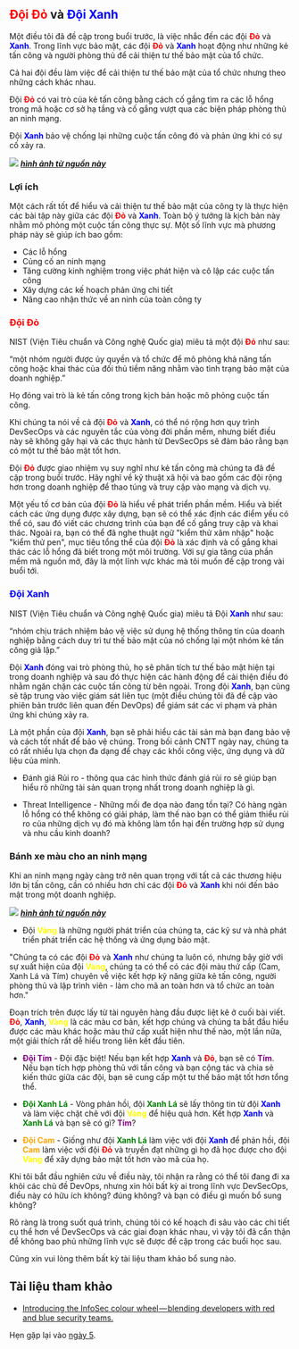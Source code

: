 ## <span style="color:red">Đội Đỏ</span> và <span style="color:blue">Đội Xanh</span>

Một điều tôi đã đề cập trong buổi trước, là việc nhắc đến các đội <span style="color:red">**Đỏ**</span> và <span style="color:blue">**Xanh**</span>. Trong lĩnh vực bảo mật, các đội <span style="color:red">**Đỏ**</span> và <span style="color:blue">**Xanh**</span> hoạt động như những kẻ tấn công và người phòng thủ để cải thiện tư thế bảo mật của tổ chức.

Cả hai đội đều làm việc để cải thiện tư thế bảo mật của tổ chức nhưng theo những cách khác nhau.

Đội <span style="color:red">**Đỏ**</span> có vai trò của kẻ tấn công bằng cách cố gắng tìm ra các lỗ hổng trong mã hoặc cơ sở hạ tầng và cố gắng vượt qua các biện pháp phòng thủ an ninh mạng.

Đội <span style="color:blue">**Xanh**</span> bảo vệ chống lại những cuộc tấn công đó và phản ứng khi có sự cố xảy ra.

![](../../images/day04-2.jpg)
***[hình ảnh từ nguồn này](https://hackernoon.com/introducing-the-infosec-colour-wheel-blending-developers-with-red-and-blue-security-teams-6437c1a07700)***

### Lợi ích

Một cách rất tốt để hiểu và cải thiện tư thế bảo mật của công ty là thực hiện các bài tập này giữa các đội <span style="color:red">**Đỏ**</span> và <span style="color:blue">**Xanh**</span>. Toàn bộ ý tưởng là kịch bản này nhằm mô phỏng một cuộc tấn công thực sự. Một số lĩnh vực mà phương pháp này sẽ giúp ích bao gồm:

- Các lỗ hổng
- Củng cố an ninh mạng
- Tăng cường kinh nghiệm trong việc phát hiện và cô lập các cuộc tấn công
- Xây dựng các kế hoạch phản ứng chi tiết
- Nâng cao nhận thức về an ninh của toàn công ty

### <span style="color:red">Đội Đỏ</span> 

NIST (Viện Tiêu chuẩn và Công nghệ Quốc gia) miêu tả một đội <span style="color:red">**Đỏ**</span> như sau: 

“một nhóm người được ủy quyền và tổ chức để mô phỏng khả năng tấn công hoặc khai thác của đối thủ tiềm năng nhằm vào tình trạng bảo mật của doanh nghiệp.”

Họ đóng vai trò là kẻ tấn công trong kịch bản hoặc mô phỏng cuộc tấn công.

Khi chúng ta nói về cả đội <span style="color:red">**Đỏ**</span> và <span style="color:blue">**Xanh**</span>, có thể nó rộng hơn quy trình DevSecOps và các nguyên tắc của vòng đời phần mềm, nhưng biết điều này sẽ không gây hại và các thực hành từ DevSecOps sẽ đảm bảo rằng bạn có một tư thế bảo mật tốt hơn.

Đội <span style="color:red">**Đỏ**</span> được giao nhiệm vụ suy nghĩ như kẻ tấn công mà chúng ta đã đề cập trong buổi trước. Hãy nghĩ về kỹ thuật xã hội và bao gồm các đội rộng hơn trong doanh nghiệp để thao túng và truy cập vào mạng và dịch vụ.

Một yếu tố cơ bản của đội <span style="color:red">**Đỏ**</span> là hiểu về phát triển phần mềm. Hiểu và biết cách các ứng dụng được xây dựng, bạn sẽ có thể xác định các điểm yếu có thể có, sau đó viết các chương trình của bạn để cố gắng truy cập và khai thác. Ngoài ra, bạn có thể đã nghe thuật ngữ "kiểm thử xâm nhập" hoặc "kiểm thử pen", mục tiêu tổng thể của đội <span style="color:red">**Đỏ**</span> là xác định và cố gắng khai thác các lỗ hổng đã biết trong một môi trường. Với sự gia tăng của phần mềm mã nguồn mở, đây là một lĩnh vực khác mà tôi muốn đề cập trong vài buổi tới.

### <span style="color:blue">Đội Xanh</span> 

NIST (Viện Tiêu chuẩn và Công nghệ Quốc gia) miêu tả Đội <span style="color:blue">**Xanh**</span> như sau:

“nhóm chịu trách nhiệm bảo vệ việc sử dụng hệ thống thông tin của doanh nghiệp bằng cách duy trì tư thế bảo mật của nó chống lại một nhóm kẻ tấn công giả lập.”

Đội <span style="color:blue">**Xanh**</span> đóng vai trò phòng thủ, họ sẽ phân tích tư thế bảo mật hiện tại trong doanh nghiệp và sau đó thực hiện các hành động để cải thiện điều đó nhằm ngăn chặn các cuộc tấn công từ bên ngoài. Trong đội <span style="color:blue">**Xanh**</span>, bạn cũng sẽ tập trung vào việc giám sát liên tục (một điều chúng tôi đã đề cập vào phiên bản trước liên quan đến DevOps) để giám sát các vi phạm và phản ứng khi chúng xảy ra.

Là một phần của đội <span style="color:blue">**Xanh**</span>, bạn sẽ phải hiểu các tài sản mà bạn đang bảo vệ và cách tốt nhất để bảo vệ chúng. Trong bối cảnh CNTT ngày nay, chúng ta có rất nhiều lựa chọn đa dạng để chạy các khối công việc, ứng dụng và dữ liệu của mình.

- Đánh giá Rủi ro - thông qua các hình thức đánh giá rủi ro sẽ giúp bạn hiểu rõ những tài sản quan trọng nhất trong doanh nghiệp là gì.

- Threat Intelligence - Những mối đe dọa nào đang tồn tại? Có hàng ngàn lỗ hổng có thể không có giải pháp, làm thế nào bạn có thể giảm thiểu rủi ro của những dịch vụ đó mà không làm tổn hại đến trường hợp sử dụng và nhu cầu kinh doanh?

### Bánh xe màu cho an ninh mạng

Khi an ninh mạng ngày càng trở nên quan trọng với tất cả các thương hiệu lớn bị tấn công, cần có nhiều hơn chỉ các đội <span style="color:red">**Đỏ**</span> và <span style="color:blue">**Xanh**</span> khi nói đến bảo mật trong một doanh nghiệp.

![](../../images/day04-1.png)
***[hình ảnh từ nguồn này](https://hackernoon.com/introducing-the-infosec-colour-wheel-blending-developers-with-red-and-blue-security-teams-6437c1a07700)***

- Đội <span style="color:yellow">**Vàng**</span> là những người phát triển của chúng ta, các kỹ sư và nhà phát triển phát triển các hệ thống và ứng dụng bảo mật.

"Chúng ta có các đội <span style="color:red">**Đỏ**</span> và <span style="color:blue">**Xanh**</span> như chúng ta luôn có, nhưng bây giờ với sự xuất hiện của đội <span style="color:yellow">**Vàng**</span>, chúng ta có thể có các đội màu thứ cấp (Cam, Xanh Lá và Tím) chuyên về việc kết hợp kỹ năng giữa kẻ tấn công, người phòng thủ và lập trình viên - làm cho mã an toàn hơn và tổ chức an toàn hơn."

Đoạn trích trên được lấy từ tài nguyên hàng đầu được liệt kê ở cuối bài viết.
<span style="color:red">**Đỏ**</span>, <span style="color:blue">**Xanh**</span>, <span style="color:yellow">**Vàng**</span> là các màu cơ bản, kết hợp chúng và chúng ta bắt đầu hiểu được các màu khác hoặc màu thứ cấp xuất hiện như thế nào, một lần nữa, một giải thích rất dễ hiểu trong liên kết đầu tiên.

- <span style="color:purple">**Đội Tím**</span> - Đội đặc biệt! Nếu bạn kết hợp <span style="color:blue">**Xanh**</span> và <span style="color:red">**Đỏ**</span>, bạn sẽ có <span style="color:purple">**Tím**</span>. Nếu bạn tích hợp phòng thủ với tấn công và bạn cộng tác và chia sẻ kiến thức giữa các đội, bạn sẽ cung cấp một tư thế bảo mật tốt hơn tổng thể.

- <span style="color:green">**Đội Xanh Lá**</span> - Vòng phản hồi, đội <span style="color:green">**Xanh Lá**</span> sẽ lấy thông tin từ đội <span style="color:blue">**Xanh**</span> và làm việc chặt chẽ với đội <span style="color:yellow">**Vàng**</span> để hiệu quả hơn. Kết hợp <span style="color:blue">**Xanh**</span> và <span style="color:green">**Xanh Lá**</span> và bạn sẽ có gì? <span style="color:purple">**Tím**</span>?

- <span style="color:orange">**Đội Cam**</span> - Giống như đội <span style="color:green">**Xanh Lá**</span> làm việc với đội <span style="color:blue">**Xanh**</span> để phản hồi, đội <span style="color:orange">**Cam**</span> làm việc với đội <span style="color:red">**Đỏ**</span> và truyền đạt những gì họ đã học được cho đội <span style="color:yellow">**Vàng**</span> để xây dựng bảo mật tốt hơn vào mã của họ.

Khi tôi bắt đầu nghiên cứu về điều này, tôi nhận ra rằng có thể tôi đang đi xa khỏi các chủ đề DevOps, nhưng xin hỏi bất kỳ ai trong lĩnh vực DevSecOps, điều này có hữu ích không? đúng không? và bạn có điều gì muốn bổ sung không?

Rõ ràng là trong suốt quá trình, chúng tôi có kế hoạch đi sâu vào các chi tiết cụ thể hơn về DevSecOps và các giai đoạn khác nhau, vì vậy tôi đã cẩn thận để không bao phủ những lĩnh vực sẽ được đề cập trong các buổi học sau.

Cũng xin vui lòng thêm bất kỳ tài liệu tham khảo bổ sung nào.

## Tài liệu tham khảo 

- [Introducing the InfoSec colour wheel — blending developers with red and blue security teams.](https://hackernoon.com/introducing-the-infosec-colour-wheel-blending-developers-with-red-and-blue-security-teams-6437c1a07700)

Hẹn gặp lại vào [ngày 5](day05.md).

